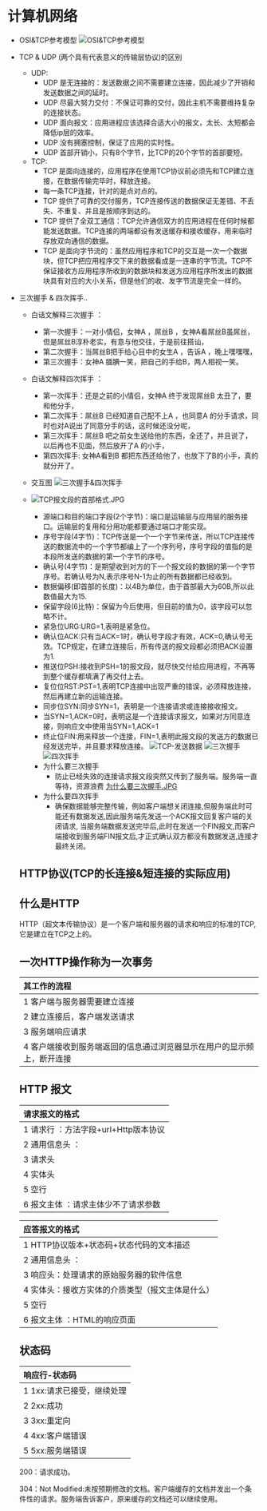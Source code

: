  # 计算机网络
 
 
 - OSI&TCP参考模型
  ![OSI&TCP参考模型](TO.JPG)
  
- TCP & UDP (两个具有代表意义的传输层协议)的区别
  - UDP: 
    - UDP 是无连接的：发送数据之间不需要建立连接，因此减少了开销和发送数据之间的延时。
    - UDP 尽最大努力交付：不保证可靠的交付，因此主机不需要维持复杂的连接状态。
    - UDP 面向报文：应用进程应该选择合适大小的报文，太长、太短都会降低ip层的效率。
    - UDP 没有拥塞控制，保证了应用的实时性。
    - UDP 首部开销小，只有8个字节，比TCP的20个字节的首部要短。
  - TCP:
    - TCP 是面向连接的，应用程序在使用TCP协议前必须先和TCP建立连接，在数据传输完毕时，释放连接。
    - 每一条TCP连接，针对的是点对点的。
    - TCP 提供了可靠的交付服务，TCP连接传送的数据保证无差错、不丢失、不重复、并且是按顺序到达的。
    - TCP 提供了全双工通信：TCP允许通信双方的应用进程在任何时候都能发送数据。TCP连接的两端都设有发送缓存和接收缓存，用来临时存放双向通信的数据。
    - TCP 是面向字节流的：虽然应用程序和TCP的交互是一次一个数据块，但TCP把应用程序交下来的数据看成是一连串的字节流。TCP不保证接收方应用程序所收到的数据块和发送方应用程序所发出的数据块具有对应的大小关系，但是他们的收、发字节流是完全一样的。
 - 三次握手 & 四次挥手..
     - 白话文解释三次握手 ：
         - 第一次握手：一对小情侣，女神A ，屌丝B ，女神A看屌丝B虽屌丝，但是屌丝B淳朴老实，有意与他交往，于是前往搭讪，
         - 第二次握手：当屌丝B把手给心目中的女生A ，告诉A ，晚上嘿嘿嘿，
         - 第三次握手：女神A 腼腆一笑，把自己的手给B，两人相视一笑。
     - 白话文解释四次挥手 ：
         - 第一次挥手：还是之前的小情侣，女神A 终于发现屌丝B 太丑了，要和他分手，
         - 第二次挥手：屌丝B 已经知道自己配不上A ，也同意A 的分手请求，同时也对A说出了同意分手的话，这时候还没分呢，     
         - 第三次挥手：屌丝B 吧之前女生送给他的东西，全还了，并且说了，以后再也不见面，然后放开了A 的小手，
         - 第四次挥手: 女神A看到B 都把东西还给他了，也放下了B的小手，真的就分开了。
     - 交互图
          ![三次握手&四次挥手](3&4.JPG)
        
        
   - ![TCP报文段的首部格式.JPG](TCP报文段的首部格式.JPG)
     - 源端口和目的端口字段(2个字节)：端口是运输层与应用层的服务接口。运输层的复用和分用功能都要通过端口才能实现。
     - 序号字段(4字节)：TCP传送是一个一个字节来传送，所以TCP连接传送的数据流中的一个字节都编上了一个序列号，序号字段的值指的是本段所发送的数据的第一个字节的序号。
     - 确认号(4字节)：是期望收到对方的下一个报文段的数据的第一个字节序号。若确认号为N,表示序号N-1为止的所有数据都已经收到。
     - 数据偏移(即首部的长度)：以4B为单位，由于首部最大为60B,所以此数值最大为15.
     - 保留字段(6比特)：保留为今后使用，但目前的值为0，该字段可以忽略不计。
     - 紧急位URG:URG=1,表明是紧急位。
     - 确认位ACK:只有当ACK=1时，确认号字段才有效，ACK=0,确认号无效。TCP规定，在建立连接后，所有传送的报文段都必须把ACK设置为1.
     - 推送位PSH:接收到PSH=1的报文段，就尽快交付给应用进程，不再等到整个缓存都填满了再交付上去。
     - 复位位RST:PST=1,表明TCP连接中出现严重的错误，必须释放连接，然后再建立新的运输连接。
     - 同步位SYN:同步SYN=1，表明是一个连接请求或连接接收报文。
     - 当SYN=1,ACK=0时，表明这是一个连接请求报文，如果对方同意连接，则响应文中使用当SYN=1,ACK=1
     - 终止位FIN:用来释放一个连接，FIN=1,表明此报文段的发送方的数据已经发送完毕，并且要求释放连接。
       ![TCP-发送数据](TCP-发送数据.jpg)
       ![三次握手](三次握手.jpg)
       ![四次挥手](四次挥手.jpg)
     - 为什么要三次握手
       - 防止已经失效的连接请求报文段突然又传到了服务端。服务端一直等待，资源浪费
        [为什么要三次握手.JPG](为什么要三次握手.JPG)
     - 为什么要四次挥手
       - 确保数据能够完整传输，例如客户端想关闭连接,但服务端此时可能还有数据发送,因此服务端先发送一个ACK报文回复客户端的关闭请求, 当服务端数据发送完毕后,此时在发送一个FIN报文,而客户端接收到服务端FIN报文后,才正式确认双方都没有数据发送,连接才最终关闭。
 
   ## HTTP协议(TCP的长连接&短连接的实际应用)
   
   ## 什么是HTTP
     
   HTTP（超文本传输协议）是一个客户端和服务器的请求和响应的标准的TCP,它是建立在TCP之上的。
   
   ## 一次HTTP操作称为一次事务
   
   |其工作的流程|
   | :--------  |
   |1 客户端与服务器需要建立连接|
   |2 建立连接后，客户端发送请求|
   |3 服务端响应请求|
   |4 客户端接收到服务端返回的信息通过浏览器显示在用户的显示频上，断开连接|
   
   ## HTTP 报文
   
   |请求报文的格式|
   | :--------  |
   |1 请求行  ：方法字段+url+Http版本协议|
   |2 通用信息头 ：|
   |3 请求头|
   |4 实体头|
   |5 空行|
   |6 报文主体 ：请求主体少不了请求参数|
   
   
   |应答报文的格式|
   | :--------  |
   |1 HTTP协议版本+状态码+状态代码的文本描述|
   |2 通用信息头 ：|
   |3 响应头：处理请求的原始服务器的软件信息|
   |4 实体头：接收方实体的介质类型（报文主体是什么）|
   |5 空行|
   |6 报文主体 ：HTML的响应页面|
   
   ## 状态码
   
   |响应行-状态码|
   | :--------  |
   |1 1xx:请求已接受，继续处理|
   |2 2xx:成功|
   |3 3xx:重定向|
   |4 4xx:客户端错误|
   |5 5xx:服务端错误|
   
   200：请求成功。
   
   304：Not Modified:未按预期修改的文档。客户端缓存的文档并发出一个条件性的请求。服务端告诉客户，原来缓存的文档还可以继续使用。
   
    
   
   